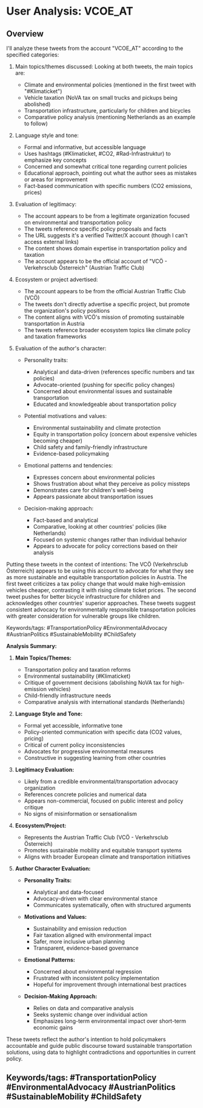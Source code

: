 # User Analysis: VCOE_AT

## Overview

<think>
I'll analyze these tweets from the account "VCOE_AT" according to the specified categories:

1. Main topics/themes discussed:
   Looking at both tweets, the main topics are:
   - Climate and environmental policies (mentioned in the first tweet with "#Klimaticket")
   - Vehicle taxation (NoVA tax on small trucks and pickups being abolished)
   - Transportation infrastructure, particularly for children and bicycles
   - Comparative policy analysis (mentioning Netherlands as an example to follow)

2. Language style and tone:
   - Formal and informative, but accessible language
   - Uses hashtags (#Klimaticket, #CO2, #Rad-Infrastruktur) to emphasize key concepts
   - Concerned and somewhat critical tone regarding current policies
   - Educational approach, pointing out what the author sees as mistakes or areas for improvement
   - Fact-based communication with specific numbers (CO2 emissions, prices)

3. Evaluation of legitimacy:
   - The account appears to be from a legitimate organization focused on environmental and transportation policy
   - The tweets reference specific policy proposals and facts
   - The URL suggests it's a verified Twitter/X account (though I can't access external links)
   - The content shows domain expertise in transportation policy and taxation
   - The account appears to be the official account of "VCÖ - Verkehrsclub Österreich" (Austrian Traffic Club)

4. Ecosystem or project advertised:
   - The account appears to be from the official Austrian Traffic Club (VCÖ)
   - The tweets don't directly advertise a specific project, but promote the organization's policy positions
   - The content aligns with VCÖ's mission of promoting sustainable transportation in Austria
   - The tweets reference broader ecosystem topics like climate policy and taxation frameworks

5. Evaluation of the author's character:

   - Personality traits:
     * Analytical and data-driven (references specific numbers and tax policies)
     * Advocate-oriented (pushing for specific policy changes)
     * Concerned about environmental issues and sustainable transportation
     * Educated and knowledgeable about transportation policy

   - Potential motivations and values:
     * Environmental sustainability and climate protection
     * Equity in transportation policy (concern about expensive vehicles becoming cheaper)
     * Child safety and family-friendly infrastructure
     * Evidence-based policymaking

   - Emotional patterns and tendencies:
     * Expresses concern about environmental policies
     * Shows frustration about what they perceive as policy missteps
     * Demonstrates care for children's well-being
     * Appears passionate about transportation issues

   - Decision-making approach:
     * Fact-based and analytical
     * Comparative, looking at other countries' policies (like Netherlands)
     * Focused on systemic changes rather than individual behavior
     * Appears to advocate for policy corrections based on their analysis

Putting these tweets in the context of intentions:
The VCÖ (Verkehrsclub Österreich) appears to be using this account to advocate for what they see as more sustainable and equitable transportation policies in Austria. The first tweet criticizes a tax policy change that would make high-emission vehicles cheaper, contrasting it with rising climate ticket prices. The second tweet pushes for better bicycle infrastructure for children and acknowledges other countries' superior approaches. These tweets suggest consistent advocacy for environmentally responsible transportation policies with greater consideration for vulnerable groups like children.

Keywords/tags:
#TransportationPolicy #EnvironmentalAdvocacy #AustrianPolitics #SustainableMobility #ChildSafety
</think>

**Analysis Summary:**

1. **Main Topics/Themes:**
   - Transportation policy and taxation reforms
   - Environmental sustainability (#Klimaticket)
   - Critique of government decisions (abolishing NoVA tax for high-emission vehicles)
   - Child-friendly infrastructure needs
   - Comparative analysis with international standards (Netherlands)

2. **Language Style and Tone:**
   - Formal yet accessible, informative tone
   - Policy-oriented communication with specific data (CO2 values, pricing)
   - Critical of current policy inconsistencies
   - Advocates for progressive environmental measures
   - Constructive in suggesting learning from other countries

3. **Legitimacy Evaluation:**
   - Likely from a credible environmental/transportation advocacy organization
   - References concrete policies and numerical data
   - Appears non-commercial, focused on public interest and policy critique
   - No signs of misinformation or sensationalism

4. **Ecosystem/Project:**
   - Represents the Austrian Traffic Club (VCÖ - Verkehrsclub Österreich)
   - Promotes sustainable mobility and equitable transport systems
   - Aligns with broader European climate and transportation initiatives

5. **Author Character Evaluation:**

   - **Personality Traits:**
     * Analytical and data-focused
     * Advocacy-driven with clear environmental stance
     * Communicates systematically, often with structured arguments

   - **Motivations and Values:**
     * Sustainability and emission reduction
     * Fair taxation aligned with environmental impact
     * Safer, more inclusive urban planning
     * Transparent, evidence-based governance

   - **Emotional Patterns:**
     * Concerned about environmental regression
     * Frustrated with inconsistent policy implementation
     * Hopeful for improvement through international best practices

   - **Decision-Making Approach:**
     * Relies on data and comparative analysis
     * Seeks systemic change over individual action
     * Emphasizes long-term environmental impact over short-term economic gains

These tweets reflect the author's intention to hold policymakers accountable and guide public discourse toward sustainable transportation solutions, using data to highlight contradictions and opportunities in current policy.

**Keywords/tags:**
#TransportationPolicy #EnvironmentalAdvocacy #AustrianPolitics #SustainableMobility #ChildSafety
---
